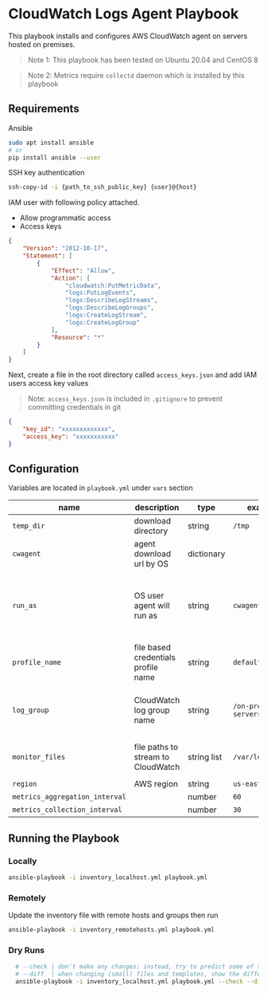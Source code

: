# CloudWatch Logs Agent Playbook

This playbook installs and configures AWS CloudWatch agent on servers hosted on premises.

> Note 1: This playbook has been tested on Ubuntu 20.04 and CentOS 8

> Note 2: Metrics require `collectd` daemon which is installed by this playbook

## Requirements

Ansible

```sh
sudo apt install ansible
# or 
pip install ansible --user
```

SSH key authentication

```sh
ssh-copy-id -i {path_to_ssh_public_key} {user}@{host}
```
IAM user with following policy attached. 

- Allow programmatic access
- Access keys

```json
{
    "Version": "2012-10-17",
    "Statement": [
        {
            "Effect": "Allow",
            "Action": [
                "cloudwatch:PutMetricData",
                "logs:PutLogEvents",
                "logs:DescribeLogStreams",
                "logs:DescribeLogGroups",
                "logs:CreateLogStream",
                "logs:CreateLogGroup"
            ],
            "Resource": "*"
        }
    ]
}
```

Next, create a file in the root directory called `access_keys.json` and add IAM users access key values

> Note: `access_keys.json` is included in `.gitignore` to prevent committing credentials in git

```json
{
    "key_id": "xxxxxxxxxxxxx",
    "access_key": "xxxxxxxxxxx"
}
```

## Configuration

Variables are located in `playbook.yml` under `vars` section

| name  | description  | type | example  | notes |
|---|---|---|---|---|
| `temp_dir` | download directory | string | `/tmp`  |   |
| `cwagent` | agent download url by OS | dictionary  |   | use lowercase os names  |
| `run_as` | OS user agent will run as | string  | `cwagent`  | CloudWatch Agent installer creates a new `cwagent` user  |
| `profile_name`  | file based credentials profile name  | string  | `default` | use a IAM user with min rights  |
| `log_group` | CloudWatch log group name  | string  | `/on-prem/web-servers`  | Pre-create if IAM user policy has insufficient rights   |
| `monitor_files`  | file paths to stream to CloudWatch  | string list  | `/var/log/syslog`  | `cwagent` must have permissions to read  |
| `region`  | AWS region  | string  | `us-east-2`  |   |
|  `metrics_aggregation_interval` |   |  number | `60`  |   |
|  `metrics_collection_interval` |   | number  | `30`  |   |

## Running the Playbook

### Locally

```sh
ansible-playbook -i inventory_localhost.yml playbook.yml
```

### Remotely

Update the inventory file with remote hosts and groups then run

```sh
ansible-playbook -i inventory_remotehosts.yml playbook.yml
```

### Dry Runs

```sh
  # --check | don't make any changes; instead, try to predict some of the changes that may occur
  # --diff  | when changing (small) files and templates, show the differences in those files; works great with --check
  ansible-playbook -i inventory_localhost.yml playbook.yml --check --diff
```
